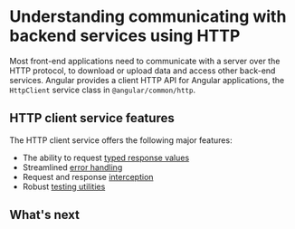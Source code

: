 # Understanding communicating with backend services using HTTP

Most front-end applications need to communicate with a server over the HTTP protocol, to download or upload data and access other back-end services. Angular provides a client HTTP API for Angular applications, the `HttpClient` service class in `@angular/common/http`.

## HTTP client service features

The HTTP client service offers the following major features:

- The ability to request [typed response values](guide/http/making-requests#fetching-json-data)
- Streamlined [error handling](guide/http/making-requests#handling-request-failure)
- Request and response [interception](guide/http/interceptors)
- Robust [testing utilities](guide/http/testing)

## What's next

<docs-pill-row>
  <docs-pill href="guide/http/setup" title="Setting up HttpClient"/>
  <docs-pill href="guide/http/making-requests" title="Making HTTP requests"/>
</docs-pill-row>
